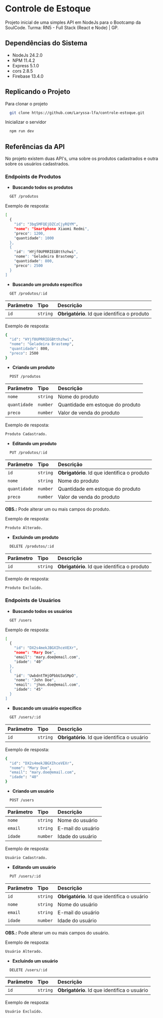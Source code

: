 # Controle de Estoque
Projeto inicial de uma simples API em NodeJs para o Bootcamp da SoulCode. Turma: RN5 - Full Stack (React e Node) | GP.


## Dependências do Sistema
 * NodeJs 24.2.0
 * NPM 11.4.2
 * Express 5.1.0
 * cors 2.8.5
 * Firebase 13.4.0


## Replicando o Projeto

Para clonar o projeto

```bash
  git clone https://github.com/Laryssa-lfa/controle-estoque.git
```

Inicializar o servidor

```bash
  npm run dev
```


## Referências da API

No projeto existem duas API's, uma sobre os produtos cadastrados e outra sobre os usuários cadastrados.


### **Endpoints de Produtos**

* **Buscando todos os produtos**

```bash
  GET /produtos
```

Exemplo de resposta:

```bash
[
  {
    "id": "3bg5MFQEjDZCzCjyRQYM",
    "nome": "Smartphone Xiaomi Redmi",
    "preco": 1200,
    "quantidade": 1000
  },
  {
    "id": "HYjf0UPRRIEGBtthzhwi",
    "nome": "Geladeira Brastemp",
    "quantidade": 800,
    "preco": 2500
  }
]
```


* **Buscando um produto específico**

```http
  GET /produtos/:id
```

| Parâmetro | Tipo     | Descrição      |
| :-------- | :------- | :------------- |
| `id` | `string` | **Obrigatório**. Id que identifica o produto |

Exemplo de resposta:

```bash
{
  "id": "HYjf0UPRRIEGBtthzhwi",
  "nome": "Geladeira Brastemp",
  "quantidade": 800,
  "preco": 2500
}
```


* **Criando um produto**

```http
  POST /produtos
```

| Parâmetro | Tipo     | Descrição      |
| :-------- | :------- | :------------- |
| `nome` | `string` | Nome do produto |
| `quantidade` | `number` | Quantidade em estoque do produto |
| `preco` | `number` | Valor de venda do produto |

Exemplo de resposta:

```bash
Produto Cadastrado.
```


* **Editando um produto**

```http
  PUT /produtos/:id
```

| Parâmetro | Tipo     | Descrição      |
| :-------- | :------- | :------------- |
| `id` | `string` | **Obrigatório**. Id que identifica o produto |
| `nome` | `string` | Nome do produto |
| `quantidade` | `number` | Quantidade em estoque do produto |
| `preco` | `number` | Valor de venda do produto |

**OBS.:** Pode alterar um ou mais campos do produto.

Exemplo de resposta:

```bash
Produto Alterado.
```


* **Excluindo um produto**

```http
  DELETE /produtos/:id
```

| Parâmetro | Tipo     | Descrição      |
| :-------- | :------- | :------------- |
| `id` | `string` | **Obrigatório**. Id que identifica o produto |

Exemplo de resposta:

```bash
Produto Excluído.
```


### **Endpoints de Usuários**

* **Buscando todos os usuários**

```bash
  GET /users
```

Exemplo de resposta:

```bash
[
  {
    "id": "DX2s4mekJBGXIhceVEXr",
    "nome": "Mary Doe",
    "email": "mary.doe@email.com",
    "idade": "40"
  },
  {
    "id": "UwbdntTHjOPbbU3aSMpO",
    "nome": "John Doe",
    "email": "jhon.doe@email.com",
    "idade": "45"
  }
]
```


* **Buscando um usuário específico**

```http
  GET /users/:id
```

| Parâmetro | Tipo     | Descrição      |
| :-------- | :------- | :------------- |
| `id` | `string` | **Obrigatório**. Id que identifica o usuário |

Exemplo de resposta:

```bash
{
  "id": "DX2s4mekJBGXIhceVEXr",
  "nome": "Mary Doe",
  "email": "mary.doe@email.com",
  "idade": "40"
}
```


* **Criando um usuário**

```http
  POST /users
```

| Parâmetro | Tipo     | Descrição      |
| :-------- | :------- | :------------- |
| `nome` | `string` | Nome do usuário |
| `email` | `string` | E-mail do usuário |
| `idade` | `number` | Idade do usuário |

Exemplo de resposta:

```bash
Usuário Cadastrado.
```


* **Editando um usuário**

```http
  PUT /users/:id
```

| Parâmetro | Tipo     | Descrição      |
| :-------- | :------- | :------------- |
| `id` | `string` | **Obrigatório**. Id que identifica o usuário |
| `nome` | `string` | Nome do usuário |
| `email` | `string` | E-mail do usuário |
| `idade` | `number` | Idade do usuário |

**OBS.:** Pode alterar um ou mais campos do usuário.

Exemplo de resposta:

```bash
Usuário Alterado.
```


* **Excluindo um usuário**

```http
  DELETE /users/:id
```

| Parâmetro | Tipo     | Descrição      |
| :-------- | :------- | :------------- |
| `id` | `string` | **Obrigatório**. Id que identifica o usuário |

Exemplo de resposta:

```bash
Usuário Excluído.
```
